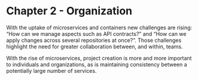 # Chapter 2 - Organization

With the uptake of microservices and containers new challenges are rising: “How can we manage aspects such as API contracts?” and “How can we apply changes across several repositories at once?”. Those challenges highlight the need for greater collaboration between, and within, teams.

With the rise of microservices, project creation is more and more important to individuals and organizations, as is maintaining consistency between a potentially large number of services.

